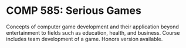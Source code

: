 # COMP 585: Serious Games

Concepts of computer game development and their application beyond entertainment to fields such as education, health, and business. Course includes team development of a game. Honors version available.